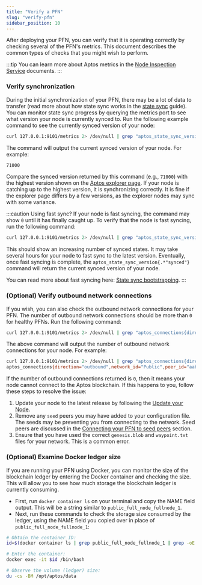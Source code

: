 ```yaml
---
title: "Verify a PFN"
slug: "verify-pfn"
sidebar_position: 10
---
```


After deploying your PFN, you can verify that it is operating correctly by checking several of the PFN's metrics.
This document describes the common types of checks that you might wish to perform.

:::tip
You can learn more about Aptos metrics in the [Node Inspection Service](../measure/node-inspection-service.md) documents.
:::

### Verify synchronization

During the initial synchronization of your PFN, there may be a lot of data to transfer (read more about how state
sync works in the [state sync](../../guides/state-sync.md) guide). You can monitor state sync progress
by querying the metrics port to see what version your node is currently synced to. Run the following example
command to see the currently synced version of your node:

```bash
curl 127.0.0.1:9101/metrics 2> /dev/null | grep "aptos_state_sync_version{.*\"synced\"}" | awk '{print $2}'
```

The command will output the current synced version of your node. For example:

```bash
71000
```

Compare the synced version returned by this command (e.g., `71000`) with the highest version shown on the
[Aptos explorer page](https://explorer.aptoslabs.com/?network=mainnet). If your node is catching up to the highest
version, it is synchronizing correctly. It is fine if the explorer page differs by a few versions, as the explorer
nodes may sync with some variance.

:::caution Using fast sync?
If your node is fast syncing, the command may show `0` until it has finally caught up. To verify that the node is
fast syncing, run the following command:

```bash
curl 127.0.0.1:9101/metrics 2> /dev/null | grep "aptos_state_sync_version{.*\"synced_states\"}" | awk '{print $2}'
```

This should show an increasing number of synced states. It may take several hours for your node to fast sync to the
latest version. Eventually, once fast syncing is complete, the `aptos_state_sync_version{.*"synced"}` command will
return the current synced version of your node.

You can read more about fast syncing here: [State sync bootstrapping](../../guides/state-sync.md#bootstrapping-phase).
:::

### (Optional) Verify outbound network connections

If you wish, you can also check the outbound network connections for your PFN. The number of outbound network
connections should be more than `0` for healthy PFNs. Run the following command:

```bash
curl 127.0.0.1:9101/metrics 2> /dev/null | grep "aptos_connections{direction=\"outbound\""
```

The above command will output the number of outbound network connections for your node. For example:

```bash
curl 127.0.0.1:9101/metrics 2> /dev/null | grep "aptos_connections{direction=\"outbound\""
aptos_connections{direction="outbound",network_id="Public",peer_id="aabd651f",role_type="full_node"} 3
```

If the number of outbound connections returned is `0`, then it means your node cannot connect to the Aptos blockchain. If this happens to you, follow these steps to resolve the issue:

1. Update your node to the latest release by following the [Update your Node](./update-fullnode-with-new-releases.md).
2. Remove any `seed` peers you may have added to your configuration file. The seeds may be preventing you from
   connecting to the network. Seed peers are discussed in the [Connecting your PFN to seed peers](./fullnode-network-connections.md#connecting-to-seed-peers) section.
3. Ensure that you have used the correct `genesis.blob` and `waypoint.txt` files for your network. This is a common error.

### (Optional) Examine Docker ledger size

If you are running your PFN using Docker, you can monitor the size of the blockchain ledger by entering the Docker
container and checking the size. This will allow you to see how much storage the blockchain ledger is currently consuming.

- First, run `docker container ls` on your terminal and copy the NAME field output. This will be a string similar to `public_full_node_fullnode_1`.
- Next, run these commands to check the storage size consumed by the ledger, using the NAME field you copied over in place of `public_full_node_fullnode_1`:

```bash
# Obtain the container ID:
id=$(docker container ls | grep public_full_node_fullnode_1 | grep -oE "^[0-9a-zA-Z]+")

# Enter the container:
docker exec -it $id /bin/bash

# Observe the volume (ledger) size:
du -cs -BM /opt/aptos/data
```

[rest_spec]: https://github.com/aptos-labs/aptos-core/tree/main/api
[devnet_genesis]: https://devnet.aptoslabs.com/genesis.blob
[devnet_waypoint]: https://devnet.aptoslabs.com/waypoint.txt
[aptos-labs/aptos-core]: https://github.com/aptos-labs/aptos-core.git
[status dashboard]: https://status.devnet.aptos.dev
